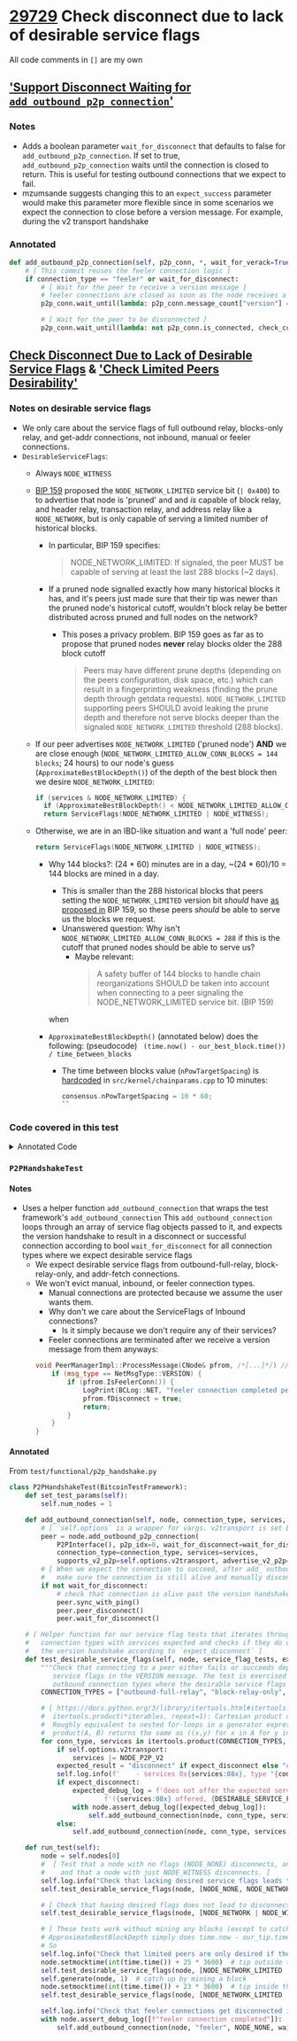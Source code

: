 # [29729](https://github.com/bitcoin/bitcoin/pull/29279) Check disconnect due to lack of desirable service flags
All code comments in `[]` are my own

## ['Support Disconnect Waiting for `add_outbound_p2p_connection`'](https://github.com/bitcoin/bitcoin/pull/29279/commits/a991f1b5d12ee62d4f6a1404cab24ac8e055d337)

### Notes
- Adds a boolean parameter `wait_for_disconnect` that defaults to false
  for `add_outbound_p2p_connection`. If set to true, `add_outbound_p2p_connection`
  waits until the connection is closed to return. This is useful for testing outbound
  connections that we expect to fail.
- mzumsande suggests changing this to an `expect_success` parameter would make
  this parameter more flexible since in some scenarios we expect the connection
  to close before a version message. For example, during the v2 transport handshake

### Annotated
```python
def add_outbound_p2p_connection(self, p2p_conn, *, wait_for_verack=True, wait_for_disconnect=False, p2p_idx, connection_type="outbound-full-relay", supports_v2_p2p=None, advertise_v2_p2p=None, **kwargs):
    # [ This commit reuses the feeler connection logic ]
    if connection_type == "feeler" or wait_for_disconnect:
        # [ Wait for the peer to receive a version message ] 
        # feeler connections are closed as soon as the node receives a `version` message
        p2p_conn.wait_until(lambda: p2p_conn.message_count["version"] == 1, check_connected=False)

        # [ Wait for the peer to be disconnected ]
        p2p_conn.wait_until(lambda: not p2p_conn.is_connected, check_connected=False)
```

## [Check Disconnect Due to Lack of Desirable Service Flags](https://github.com/bitcoin/bitcoin/commit/b6c7ae6bde48babea1ceb3820e522f841223d1d3) & ['Check Limited Peers Desirability'](https://github.com/bitcoin/bitcoin/pull/29279/commits/2f5b69eaeb623a7b0306e7f41fd2d28741f131c0)
### Notes on desirable service flags
- We only care about the service flags of full outbound relay, blocks-only relay,
  and get-addr connections, not inbound, manual or feeler connections.
- `DesirableServiceFlags`:
    - Always `NODE_WITNESS`
    - [BIP 159](https://github.com/bitcoin/bips/blob/master/bip-0159.mediawiki) proposed
      the `NODE_NETWORK_LIMITED` service bit (`| 0x400`) to to advertise that node is 'pruned' and 
      and *is* capable of block relay, and header relay, transaction relay, and address
      relay like a `NODE_NETWORK`, but is only capable of serving a limited number of 
      historical blocks.
        - In particular, BIP 159 specifies:
            > NODE_NETWORK_LIMITED: If signaled, the peer MUST be capable of serving at least the last 288 blocks (~2 days). 
        - If a pruned node signalled exactly how many historical blocks it has, and it's peers just made sure that
          their tip was newer than the pruned node's historical cutoff, wouldn't block relay be better distributed 
          across pruned and full nodes on the network?
            - This poses a privacy problem. BIP 159 goes as far as to propose that pruned nodes **never** relay blocks older
              the 288 block cutoff
              
              > Peers may have different prune depths (depending on the peers configuration, disk space, etc.) which can result
              in a fingerprinting weakness (finding the prune depth through getdata requests). `NODE_NETWORK_LIMITED` supporting
              peers SHOULD avoid leaking the prune depth and therefore not serve blocks deeper than the signaled
              `NODE_NETWORK_LIMITED` threshold (288 blocks). 

    - If our peer advertises `NODE_NETWORK_LIMITED` ('pruned node') **AND** we are close
      enough (`NODE_NETWORK_LIMITED_ALLOW_CONN_BLOCKS = 144 blocks`; 24 hours) to our
      node's guess (`ApproximateBestBlockDepth()`) of the depth of the best block then we
      desire `NODE_NETWORK_LIMITED`:
      ```cpp
      if (services & NODE_NETWORK_LIMITED) {
        if (ApproximateBestBlockDepth() < NODE_NETWORK_LIMITED_ALLOW_CONN_BLOCKS) { // <- 144
        return ServiceFlags(NODE_NETWORK_LIMITED | NODE_WITNESS);
      ```
    - Otherwise, we are in an IBD-like situation and want a 'full node' peer:
      ```cpp
      return ServiceFlags(NODE_NETWORK_LIMITED | NODE_WITNESS);
      ```
        - Why 144 blocks?: (24 * 60) minutes are in a day, ~(24 * 60)/10 = 144 blocks are mined in a day.
            - This is smaller than the 288 historical blocks that peers setting the `NODE_NETWORK_LIMITED` version
              bit *should* have [as proposed in](https://github.com/bitcoin/bips/blob/master/bip-0159.mediawiki#new-service-bit)
              BIP 159, so these peers *should* be able to serve us the blocks we request.
            - Unanswered question: Why isn't `NODE_NETWORK_LIMITED_ALLOW_CONN_BLOCKS = 288` if this is the
              cutoff that pruned nodes should be able to serve us?
                - Maybe relevant: 
                  > A safety buffer of 144 blocks to handle chain reorganizations SHOULD be taken into account
                    when connecting to a peer signaling the NODE_NETWORK_LIMITED service bit. (BIP 159)

          when 
        - `ApproximateBestBlockDepth()` (annotated below) does the following: (pseudocode)
            `` (time.now() - our_best_block.time()) / time_between_blocks``
            - The time between blocks value (`nPowTargetSpacing`) is [hardcoded](https://github.com/bitcoin/bitcoin/blob/fce53f132e1b3f2c8bf1530dca18f3da136f08ab/src/kernel/chainparams.cpp#L91)
              in `src/kernel/chainparams.cpp` to 10 minutes:
                ```cpp
                consensus.nPowTargetSpacing = 10 * 60; 
                ``

### Code covered in this test
<details>

<summary>Annotated Code</summary>

- From `net_processing.cpp`: [`PeerManagerImpl::ProcessMessage`](https://github.com/bitcoin/bitcoin/blob/5f3a0574c45477288bc678b15f24940486084576/src/net_processing.cpp#L3384-L3389)
```cpp
void PeerManagerImpl::ProcessMessage(CNode& pfrom, const std::string& msg_type, DataStream& vRecv,
                                     const std::chrono::microseconds time_received,
                                     const std::atomic<bool>& interruptMsgProc)
    if (msg_type == NetMsgType::VERSION) {
        int64_t nTime;
        ServiceFlags nServices;
        int nVersion;

        // [ Unserialize the version (4 bytes), services(8), and timestamp(8) of
        //   the version message ] 
        vRecv >> nVersion >> Using<CustomUintFormatter<8>>(nServices) >> nTime;

        // [ If we expect good service flags from a peer and they don't have them
        //   log it and evict them ]
        if (pfrom.ExpectServicesFromConn() && !HasAllDesirableServiceFlags(nServices))
        {
            LogPrint(BCLog::NET, "peer=%d does not offer the expected services (%08x offered, %08x expected); disconnecting\n", pfrom.GetId(), nServices, GetDesirableServiceFlags(nServices));
            pfrom.fDisconnect = true;
            return;
        }

/** [ We only expect our desirable service flags to be satisfied by
 *    Fully relay outbound, block only relay, and addr_fetch peers.
 *  ]
 */
bool ExpectServicesFromConn() const {
    switch (m_conn_type) {
        case ConnectionType::INBOUND:
        case ConnectionType::MANUAL:
        case ConnectionType::FEELER:
            return false;
        case ConnectionType::OUTBOUND_FULL_RELAY:
        case ConnectionType::BLOCK_RELAY:
        case ConnectionType::ADDR_FETCH:
            return true;
    } // no default case, so the compiler can warn about missing cases
    // [ ^^^ the lack of a default case above is a really neat trick ]

    assert(false);
}

// [ GetDesirableServiceFlags(services) == services ]
bool PeerManagerImpl::HasAllDesirableServiceFlags(ServiceFlags services) const
{
    // Shortcut for (services & GetDesirableServiceFlags(services)) == GetDesirableServiceFlags(services)
    return !(GetDesirableServiceFlags(services) & (~services));
}

/** Window, in blocks, for connecting to NODE_NETWORK_LIMITED peers */
static const unsigned int NODE_NETWORK_LIMITED_ALLOW_CONN_BLOCKS = 144;

/** [ We always want the NODE_WITNESS service flag.
 *    If or peer sets `NODE_NETWORK_LIMITED` and we are far enough away from IBD,
 *    (144 blocks off our guess of the best chain), we also desire the
 *    `NODE_NETWORK_LIMITED` flag. Otherwise, we want a peer with the
 *    full `NODE_NETWORK` flag set.
 *  ]
 */

ServiceFlags PeerManagerImpl::GetDesirableServiceFlags(ServiceFlags services) const
{
    // [ NODE_NETWORK_LIMITED flag is set by prune nodes ]
    if (services & NODE_NETWORK_LIMITED) {
        // [ `ApproximateBestBlockDepth()` estimates how many blocks we are from the best chain ]
             
        // Limited peers are desirable when we are close to the tip.
        if (ApproximateBestBlockDepth() < NODE_NETWORK_LIMITED_ALLOW_CONN_BLOCKS) {
            return ServiceFlags(NODE_NETWORK_LIMITED | NODE_WITNESS);
        }
    }
    // [ We are more than 144 blocks (24 hours) from the best tip, this is an IBD-like situation,
    //   and we don't want pruned node connections. ]
    return ServiceFlags(NODE_NETWORK | NODE_WITNESS);
}

/** [ `ApproximateBestBlockDepth() simply does (Time.now() - our_best_block.time()) / time_between_blocks
 *    time_between_blocks is hardcoded to 10 minutes in kernel/chainparams.cpp:
 *    consensus.nPowTargetSpacing = 10 * 60; ]
 */
int64_t PeerManagerImpl::ApproximateBestBlockDepth() const
{
    return (GetTime<std::chrono::seconds>() - m_best_block_time.load()).count() / m_chainparams.GetConsensus().nPowTargetSpacing;
}
```
</details>

### `P2PHandshakeTest`

#### Notes
- Uses a helper function `add_outbound_connection` that wraps the test framework's `add_outbound_connection`
  This `add_outbound_connection` loops through an array of service flag objects passed to it, and expects
  the version handshake to result in a disconnect or successful connection according to bool
  `wait_for_disconnect` for all connection types where we expect desirable service flags
    - We expect desirable service flags from outbound-full-relay, block-relay-only, and addr-fetch connections.
    - We won't evict manual, inbound, or feeler connection types.
        - Manual connections are protected because we assume the user wants them.
        - Why don't we care about the ServiceFlags of Inbound connections?
            - Is it simply because we don't require any of their services?
        - Feeler connections are terminated after we receive a version message from them anyways:
        ```cpp
        void PeerManagerImpl::ProcessMessage(CNode& pfrom, /*[...]*/) // [other arguments omitted]
            if (msg_type == NetMsgType::VERSION) {
                if (pfrom.IsFeelerConn()) {
                    LogPrint(BCLog::NET, "feeler connection completed peer=%d; disconnecting\n", pfrom.GetId());
                    pfrom.fDisconnect = true;
                    return;
                }
            }
        }
        ```

#### Annotated
From `test/functional/p2p_handshake.py`

```python
class P2PHandshakeTest(BitcoinTestFramework):
    def set_test_params(self):
        self.num_nodes = 1

    def add_outbound_connection(self, node, connection_type, services, wait_for_disconnect):
        # [ `self.options` is a wrapper for vargs. v2transport is set by a flag ]
        peer = node.add_outbound_p2p_connection(
            P2PInterface(), p2p_idx=0, wait_for_disconnect=wait_for_disconnect,
            connection_type=connection_type, services=services,
            supports_v2_p2p=self.options.v2transport, advertise_v2_p2p=self.options.v2transport)
        # [ When we expect the connection to succeed, after add_`outbound_p2p_connection` returns
        #   make sure the connection is still alive and manually disconnect. ]
        if not wait_for_disconnect:
            # check that connection is alive past the version handshake and disconnect manually
            peer.sync_with_ping()
            peer.peer_disconnect()
            peer.wait_for_disconnect()

    # [ Helper function for our service flag tests that iterates through all three
    #   connection types with services expected and checks if they do or don't survive
    #   the version handshake according to `expect_disconnect` ]
    def test_desirable_service_flags(self, node, service_flag_tests, expect_disconnect):
        """Check that connecting to a peer either fails or succeeds depending on its offered
           service flags in the VERSION message. The test is exercised for all relevant
           outbound connection types where the desirable service flags check is done."""
        CONNECTION_TYPES = ["outbound-full-relay", "block-relay-only", "addr-fetch"]

        # [ https://docs.python.org/3/library/itertools.html#itertools.product
        #  itertools.product(*iterables, repeat=1): Cartesian product of input iterables.
        #  Roughly equivalent to nested for-loops in a generator expression. For example,
        #  product(A, B) returns the same as ((x,y) for x in A for y in B). ]
        for conn_type, services in itertools.product(CONNECTION_TYPES, service_flag_tests):
            if self.options.v2transport:
                services |= NODE_P2P_V2
            expected_result = "disconnect" if expect_disconnect else "connect"
            self.log.info(f'    - services 0x{services:08x}, type "{conn_type}" [{expected_result}]')
            if expect_disconnect:
                expected_debug_log = f'does not offer the expected services ' \
                        f'({services:08x} offered, {DESIRABLE_SERVICE_FLAGS:08x} expected)'
                with node.assert_debug_log([expected_debug_log]):
                    self.add_outbound_connection(node, conn_type, services, wait_for_disconnect=True)
            else:
                self.add_outbound_connection(node, conn_type, services, wait_for_disconnect=False)

    def run_test(self):
        node = self.nodes[0]
        #  [ Test that a node with no flags (NODE_NONE) disconnects, and that a node with just NODE_NETWORK
        #    and that a node with just NODE_WITNESS disconnects. ]
        self.log.info("Check that lacking desired service flags leads to disconnect (non-pruned peers)")
        self.test_desirable_service_flags(node, [NODE_NONE, NODE_NETWORK, NODE_WITNESS], expect_disconnect=True)

        # [ Check that having desired flags does not lead to disconnect ]
        self.test_desirable_service_flags(node, [NODE_NETWORK | NODE_WITNESS], expect_disconnect=False)

        # [ These tests work without mining any blocks (except to catch up) since
        # ApproximateBestBlockDepth simply does time.now - our_tip.time() divided by time_between blocks.
        # So 
        self.log.info("Check that limited peers are only desired if the local chain is close to the tip (<24h)")
        node.setmocktime(int(time.time()) + 25 * 3600)  # tip outside the 24h window, should fail
        self.test_desirable_service_flags(node, [NODE_NETWORK_LIMITED | NODE_WITNESS], expect_disconnect=True)
        self.generate(node, 1)  # catch up by mining a block
        node.setmocktime(int(time.time()) + 23 * 3600)  # tip inside the 24h widow, should succeed
        self.test_desirable_service_flags(node, [NODE_NETWORK_LIMITED | NODE_WITNESS], expect_disconnect=False)

        self.log.info("Check that feeler connections get disconnected immediately")
        with node.assert_debug_log([f"feeler connection completed"]):
            self.add_outbound_connection(node, "feeler", NODE_NONE, wait_for_disconnect=True)
```
